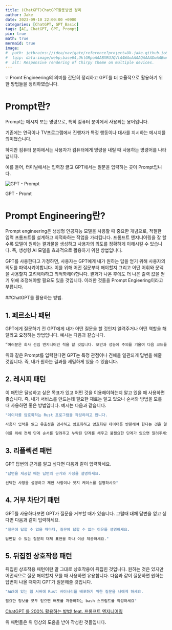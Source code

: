 ```yaml
---
title: (ChatGPT)ChatGPT활용방법 정리
author: Jake
date: 2023-09-10 22:00:00 +0900
categories: [ChatGPT, GPT_Basic]
tags: [AI, ChatGPT, GPT, Prompt]
pin: true
math: true
mermaid: true
image:
#  path: jetbrains://idea/navigate/reference?project=Uk-jake.github.io&path=_posts/assets/0828/ChatGPT.png
#  lqip: data:image/webp;base64,UklGRpoAAABXRUJQVlA4WAoAAAAQAAAADwAABwAAQUxQSDIAAAARL0AmbZurmr57yyIiqE8oiG0bejIYEQTgqiDA9vqnsUSI6H+oAERp2HZ65qP/VIAWAFZQOCBCAAAA8AEAnQEqEAAIAAVAfCWkAALp8sF8rgRgAP7o9FDvMCkMde9PK7euH5M1m6VWoDXf2FkP3BqV0ZYbO6NA/VFIAAAA
#  alt: Responsive rendering of Chirpy theme on multiple devices.
---
```

<aside>
💡 Promt Engineering의 의미를 간단히 정리하고 GPT를 더 효율적으로 활용하기 위한 방법들을 정리하였습니다.

</aside>

# Prompt란?

Prompt는 메시지 또는 명령으로, 특히 컴퓨터 분야에서 사용되는 용어입니다.

기존에는 연극이나 TV프로그램에서 진행자가 특정 행동이나 대사를 지시하는 메시지를 의미했습니다.

하지만 컴퓨터 분야에서는 사용자가 컴퓨터에게 명령을 내릴 때 사용하는 명령어를 나타냅니다.

예를 들어, 터미널에서는 입력창 글고 GPT에서는 질문을 입력하는 곳이 Prompt입니다.

![GPT - Prompt](https://github.com/Uk-jake/WebDev2022_/assets/100981076/e264b393-782e-4e91-b9a5-4a94c8d4844a)

GPT - Promt

# **Prompt Engineering란?**

Prompt engineering은 생성형 인공지능 모델을 사용할 때 중요한 개념으로, 적절한 입력 프롬프트를 설계하고 최적화하는 작업을 가리킵니다. 프롬프트 엔지니어링을 잘 할수록 모델이 원하는 결과물을 생성하고 사용자의 의도를 정확하게 이해시킬 수 있습니다. 즉, 생성형 AI 모델을 효과적으로 활용하기 위한 방법입니다.

GPT를 사용한다고 가정하면, 사용자는 GPT에게 내가 원하는 답을 얻기 위해 사용자의 의도를 파악시켜야합니다. 이를 위해 어떤 질문부터 해야할지 그리고 어떤 어휘와 문맥을 사용할지 고려해야하고 최적화해야합니다. 결과가 나온 후에도 더 나은 출력 값을 얻기 위해 조정해야할 필요도 있을 것입니다. 이러한 것들을 Prompt Engieering이라고 부릅니다.

##ChatGPT를 활용하는 방법.

## 1. 페르소나 패턴

GPT에게 질문하기 전 GPT에게 내가 어떤 질문을 할 것인지 알려주거나 어떤 역할을 해달라고 요청하는 방법입니다. 예시는 다음과 같습니다.

```java
“여러분은 회사 선임 엔지니어인 척을 할 것입니다. 보안과 성능에 주의를 기울여 다음 코드를 검토하세요.”
```

위와 같은 Prompt를 입력한다면 GPT는 특정 관점이나 견해을 일관되게 답변을 해줄 것입니다. 즉, 내가 원하는 결과를 세밀하게 있을 수 있습니다.

## 2. 레시피 패턴

이 패턴은 달성하고 싶은 목표가 있고 어떤 것을 이용해야하는지 알고 있을 때 사용하면 좋습니다. 즉, 내가 서비스를 만드는데 필요한 재료는 알고 있으나 순서와 방법을 모를 때 사용하면 좋은 방법입니다. 예시는 다음과 같습니다.

```java
"데이터를 암호화하는 Rust 프로그램을 작성하려고 합니다.

사용자 입력을 읽고 유효성을 검사하고 암호화하고 암호화된 데이터를 반환해야 한다는 것을 알고 있습니다.

이를 위해 전체 단계 순서를 알려주고 누락된 단계를 채우고 불필요한 단계가 있으면 알려주세요."
```

## 3. 리플렉션 패턴

GPT 답변의 근거를 알고 싶다면 다음과 같이 입력하세요.

```java
"답변을 제공할 때는 답변의 근거와 가정을 설명하세요.

선택한 사항을 설명하고 제한 사항이나 엣지 케이스를 설명하시오"
```

## 4. 거부 차단기 패턴

GPT를 사용하다보면 GPT가 질문을 거부할 때가 있습니다. 그럴때 대체 답변을 얻고 싶다면 다음과 같이 입력하세요.

```java
"질문에 답할 수 없을 때마다, 질문에 답할 수 없는 이유를 설명하세요.

답변할 수 있는 질문의 대체 표현을 하나 이상 제공하세요."
```

## 5. 뒤집힌 상호작용 패턴

뒤집힌 상호작용 패턴이란 말 그대로 상호작용이 뒤집힌 것입니다. 원하는 것은 있지만 어떤식으로 질문 해야할지 모를 때 사용하면 유용합니다. 다음과 같이 질문하면 원하는 답변이 나올 때까지 GPT가 질문해줄 것입니다.

```java
"AWS에 있는 웹 서버에 Rust 바이너리를 배포하기 위한 질문을 나에게 하세요.

필요한 정보를 모두 얻으면 배포를 자동화하는 bash 스크립트를 작성하세요"
```

[ChatGPT 를 200% 활용하는 방법! feat. 프롬프트 엔지니어링](https://www.youtube.com/watch?v=WRkig3VeRLY&t=151s)

위 패턴들은 위 영상의 도움을 받아 작성한 것들입니다.
